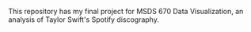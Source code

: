 This repository has my final project for MSDS 670 Data Visualization, an analysis of Taylor Swift's Spotify discography.
